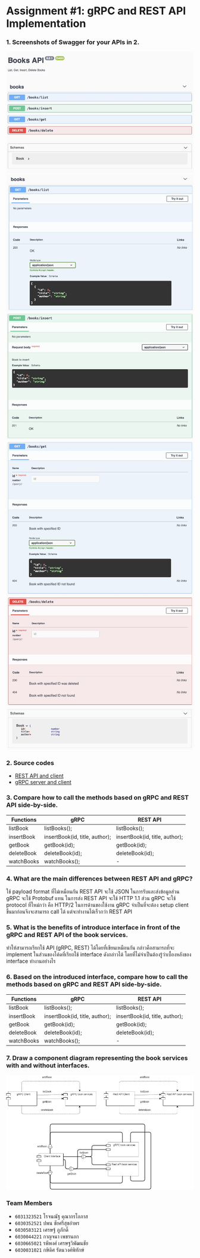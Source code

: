 # Assignment #1: gRPC and REST API Implementation

### 1. Screenshots of Swagger for your APIs in 2.
![](screenshot1.jpg?raw=true)
![](screenshot2.jpg?raw=true)
![](screenshot3.jpg?raw=true)
![](screenshot4.jpg?raw=true)
![](screenshot5.jpg?raw=true)
![](screenshot6.jpg?raw=true)

### 2. Source codes
- [REST API and client](https://github.com/2110521-2563-1-Software-Architecture/null-assignment-1/tree/master/rest-v2)
- [gRPC server and client](https://github.com/2110521-2563-1-Software-Architecture/null-assignment-1/tree/master/grpc)

### 3. Compare how to call the methods based on gRPC and REST API side-by-side.
| Functions  | gRPC                           | REST API                       |
| ---------- | ------------------------------ | ------------------------------ |
| listBook   | listBooks();                   | listBooks();                   |
| insertBook | insertBook(id, title, author); | insertBook(id, title, author); |
| getBook    | getBook(id);                   | getBook(id);                   |
| deleteBook | deleteBook(id);                | deleteBook(id);                |
| watchBooks | watchBooks();                  | -                              |

### 4. What are the main differences between REST API and gRPC?
ใช้ payload format ที่ไม่เหมือนกัน REST API จะใช้ JSON ในการรับและส่งข้อมูลส่วน gRPC จะใช้ Protobuf แทน ในการส่ง REST API จะใช้ HTTP 1.1 ส่วน gRPC จะใช้ protocol ที่ใหม่กว่า คือ HTTP/2 ในการด้านของใช้งาน gRPC จำเป็นที่จะต้อง setup client ขึ้นมาก่อนจึงจะสามารถ call ได้ แต่จะทำงานได้เร็วกว่า REST API

### 5. What is the benefits of introduce interface in front of the gRPC and REST API of the book services.
ทำให้สามารถเรียกใช้ API (gRPC, REST) ได้โดยที่เขียนเหมือนกัน กล่าวคือสามารถที่จะ implement ในส่วนของโค้ดที่เรียกใช้ interface ดังกล่าวได้ โดยที่ไม่จำเป็นต้องรู้ว่าเบื้องหลังของ interface ทำงานอย่างไร

### 6. Based on the introduced interface, compare how to call the methods based on gRPC and REST API side-by-side.
| Functions  | gRPC                           | REST API                       |
| ---------- | ------------------------------ | ------------------------------ |
| listBook   | listBooks();                   | listBooks();                   |
| insertBook | insertBook(id, title, author); | insertBook(id, title, author); |
| getBook    | getBook(id);                   | getBook(id);                   |
| deleteBook | deleteBook(id);                | deleteBook(id);                |
| watchBooks | watchBooks();                  | -                              |

### 7. Draw a component diagram representing the book services with and without interfaces.
![](componentDiagram.jpg?raw=true)
### Team Members
- `6031323521`	โรจนณัฐ	คุณากรโอภาส
- `6030352521`	ปพน	ชัยศรีสุขอำพร
- `6030583121`	เศรษฐ์	ภูภักดิ์
- `6030044221`	กาญจนา	เพชรนอก
- `6030665021`	รพีพงศ์	เศรษฐวิพัฒนชัย
- `6030031021`	กษิดิศ	รัตนวงศ์พิทักษ์


